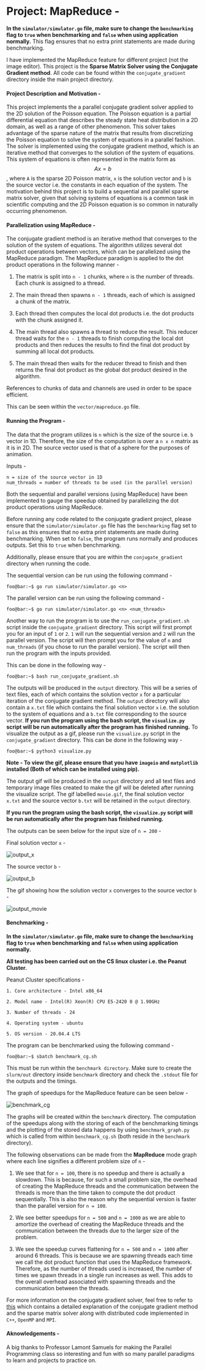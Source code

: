 # Project: MapReduce - 

**In the `simulator/simulator.go` file, make sure to change the `benchmarking` flag to `true` when benchmarking and `false` when using application normally.** This flag ensures that no extra print statements are made during benchmarking.

I have implemented the MapReduce feature for different project (not the image editor). This project is the **Sparse Matrix Solver using the Conjugate Gradient method**. All code can be found within the `conjugate_gradient` directory inside the main project directory.

#### Project Description and Motivation - 

This project implements the a parallel conjugate gradient solver applied to the 2D solution of the Poisson equation. The Poisson equation is a partial differential equation that describes the steady state heat distribution in a 2D domain, as well as a range of other phenomenon. This solver takes advantage of the sparse nature of the matrix that results from discretizing the Poisson equation to solve the system of equations in a parallel fashion. The solver is implemented using the conjugate gradient method, which is an iterative method that converges to the solution of the system of equations. This system of equations is often represented in the matrix form as $$Ax = b$$, where `A` is the sparse 2D Poisson matrix, `x` is the solution vector and `b` is the source vector i.e. the constants in each equation of the system. The motivation behind this project is to build a sequential and parallel sparse matrix solver, given that solving systems of equations is a common task in scientific computing and the 2D Poisson equation is so common in naturally occurring phenomenon. 

#### Parallelization using MapReduce - 

The conjugate gradient method is an iterative method that converges to the solution of the system of equations. The algorithm utilizes several dot product operations between vectors, which can be parallelized using the MapReduce paradigm. The MapReduce paradigm is applied to the dot product operations in the following manner -

1. The matrix is split into `n - 1` chunks, where `n` is the number of threads. Each chunk is assigned to a thread.

2. The main thread then spawns `n - 1` threads, each of which is assigned a chunk of the matrix.

3. Each thread then computes the local dot products i.e. the dot products with the chunk assigned it.

4. The main thread also spawns a thread to reduce the result. This reducer thread waits for the `n - 1` threads to finish computing the local dot products and then reduces the results to find the final dot product by summing all local dot products.

5. The main thread then waits for the reducer thread to finish and then returns the final dot product as the global dot product desired in the algorithm.

References to chunks of data and channels are used in order to be space efficient.

This can be seen within the `vector/mapreduce.go` file.

#### Running the Program - 

The data that the program utilizes is `n` which is the size of the source i.e. `b` vector in 1D. Therefore, the size of the computation is over a `n x n` matrix as it is in 2D. The source vector used is that of a sphere for the purposes of animation.

Inputs - 

```
n = size of the source vector in 1D
num_threads = number of threads to be used (in the parallel version)
```

Both the sequential and parallel versions (using MapReduce) have been implemented to gauge the speedup obtained by parallelizing the dot product operations using MapReduce.

Before running any code related to the conjugate gradient project, please ensure that the `simulator/simulator.go` file has the `benchmarking` flag set to `false` as this ensures that no extra print statements are made during benchmarking. When set to `false`, the program runs normally and produces outputs. Set this to `true` when benchmarking.

Additionally, please ensure that you are within the `conjugate_gradient` directory when running the code.

The sequential version can be run using the following command - 

```console
foo@bar:~$ go run simulator/simulator.go <n>
```

The parallel version can be run using the following command - 

```console
foo@bar:~$ go run simulator/simulator.go <n> <num_threads>
```

Another way to run the program is to use the `run_conjugate_gradient.sh` script inside the `conjugate_gradient` directory. This script will first prompt you for an input of `1` or `2`. `1` will run the sequential version and `2` will run the parallel version. The script will then prompt you for the value of `n` and `num_threads` (if you chose to run the parallel version). The script will then run the program with the inputs provided.

This can be done in the following way - 

```console
foo@bar:~$ bash run_conjugate_gradient.sh
```

The outputs will be produced in the `output` directory. This will be a series of text files, each of which contains the solution vector `x` for a particular iteration of the conjugate gradient method. The `output` directory will also contain a `x.txt` file which contains the final solution vector `x` i.e. the solution to the system of equations and a `b.txt` file corresponding to the source vector. **If you run the program using the bash script, the `visualize.py` script will be run automatically after the program has finished running.** To visualize the output as a gif, please run the `visualize.py` script in the `conjugate_gradient` directory. This can be done in the following way - 

```console
foo@bar:~$ python3 visualize.py
```

**Note - To view the gif, please ensure that you have `imageio` and `matplotlib` installed (Both of which can be installed using pip).**

The output gif will be produced in the `output` directory and all text files and temporary image files created to make the gif will be deleted after running the visualize script. The gif labelled `movie.gif`, the final solution vector `x.txt` and the source vector `b.txt` will be retained in the `output` directory. 

**If you run the program using the bash script, the `visualize.py` script will be run automatically after the program has finished running.**

The outputs can be seen below for the input size of `n = 200` - 

Final solution vector `x` - 

![output_x](./output/x.png)

The source vector `b` -

![output_b](./output/b.png)

The gif showing how the solution vector `x` converges to the source vector `b` -

![output_movie](./output/movie.gif)


#### Benchmarking - 

**In the `simulator/simulator.go` file, make sure to change the `benchmarking` flag to `true` when benchmarking and `false` when using application normally.**

**All testing has been carried out on the CS linux cluster i.e. the Peanut Cluster.**

Peanut Cluster specifications - 

```  
1. Core architecture - Intel x86_64

2. Model name - Intel(R) Xeon(R) CPU E5-2420 0 @ 1.90GHz

3. Number of threads - 24

4. Operating system - ubuntu

5. OS version - 20.04.4 LTS

```
The program can be benchmarked using the following command - 

```console
foo@bar:~$ sbatch benchmark_cg.sh
```

This must be run within the `benchmark directory`. Make sure to create the `slurm/out` directory inside `benchmark` directory and check the `.stdout` file for the outputs and the timings. 

The graph of speedups for the MapReduce feature can be seen below - 

![benchmark_cg](./benchmark/MapReduce-speedup.png)


The graphs will be created within the `benchmark` directory. The computation of the speedups along with the storing of each of the benchmarking timings and the plotting of the stored data happens by using `benchmark_graph.py` which is called from within `benchmark_cg.sh` (both reside in the `benchmark` directory).


The following observations can be made from the **MapReduce** mode graph where each line signifies a different problem size of `n` - 

1. We see that for `n = 100`, there is no speedup and there is actually a slowdown. This is because, for such a small problem size, the overhead of creating the MapReduce threads and the communication between the threads is more than the time taken to compute the dot product sequentially. This is also the reason why the sequential version is faster than the parallel version for `n = 100`.

2. We see better speedups for `n = 500` and `n = 1000` as we are able to amortize the overhead of creating the MapReduce threads and the communication between the threads due to the larger size of the problem.

3. We see the speedup curves flattening for `n = 500` and `n = 1000` after around 6 threads. This is because we are spawning threads each time we call the dot product function that uses the MapReduce framework. Therefore, as the number of threads used is increased, the number of times we spawn threads in a single run increases as well. This adds to the overall overhead associated with spawning threads and the communication between the threads. 

For more information on the conjugate gradient solver, feel free to refer to [this](https://github.com/DhruvSrikanth/Conjugate-Gradient-Simulation) which contains a detailed explanation of the conjugate gradient method and the sparse matrix solver along with distributed code implemented in `C++`, `OpenMP` and `MPI`.

#### Aknowledgements - 

A big thanks to Professor Lamont Samuels for making the Parallel Programming class so interesting and fun with so many parallel paradigms to learn and projects to practice on. 

